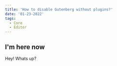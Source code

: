 ```yaml
---
title: 'How to disable Gutenberg without plugins?'
date: '01-23-2022'
tags:
  - Core
  - Editor
---
```


## I'm here now

Hey! Whats up?
